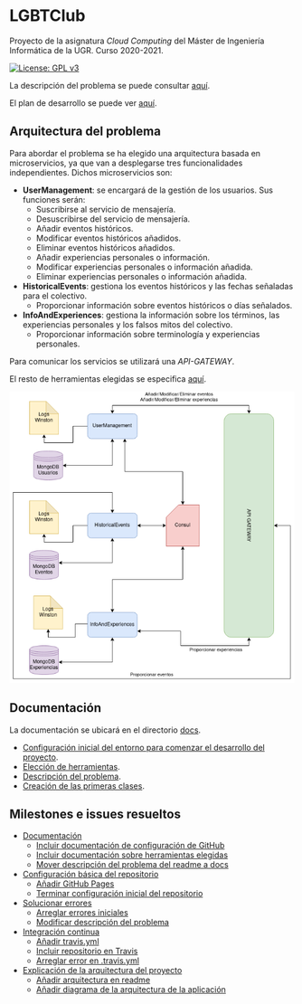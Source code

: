 # LGBTClub

Proyecto de la asignatura *Cloud Computing* del Máster de Ingeniería Informática de la UGR. Curso 2020-2021.

[![License: GPL v3](https://img.shields.io/badge/License-GPLv3-blue.svg)](https://www.gnu.org/licenses/gpl-3.0)

La descripción del problema se puede consultar [aquí](https://aure-nogueras.github.io/LGBTClub/docs/descripcion_problema).

El plan de desarrollo se puede ver [aquí](https://github.com/aure-nogueras/LGBTClub/projects/1).

## Arquitectura del problema

Para abordar el problema se ha elegido una arquitectura basada en microservicios, ya que van a desplegarse tres funcionalidades independientes. Dichos microservicios son:

- **UserManagement**: se encargará de la gestión de los usuarios. Sus funciones serán:
	- Suscribirse al servicio de mensajería.
	- Desuscribirse del servicio de mensajería.
	- Añadir eventos históricos.
	- Modificar eventos históricos añadidos.
	- Eliminar eventos históricos añadidos.
	- Añadir experiencias personales o información.
	- Modificar experiencias personales o información añadida.
	- Eliminar experiencias personales o información añadida.
- **HistoricalEvents**: gestiona los eventos históricos y las fechas señaladas para el colectivo.
	- Proporcionar información sobre eventos históricos o días señalados.
- **InfoAndExperiences**: gestiona la información sobre los términos, las experiencias personales y los falsos mitos del colectivo.
	- Proporcionar información sobre terminología y experiencias personales.
	
Para comunicar los servicios se utilizará una *API-GATEWAY*.

El resto de herramientas elegidas se especifica [aquí](https://aure-nogueras.github.io/LGBTClub/docs/eleccion_herramientas).

![Arquitectura](./docs/imgs/Arquitectura.png "Arquitectura basada en microservicios")


## Documentación

La documentación se ubicará en el directorio [docs](https://github.com/aure-nogueras/ProyectoCC/tree/main/docs). 
- [Configuración inicial del entorno para comenzar el desarrollo del proyecto](https://aure-nogueras.github.io/LGBTClub/docs/configuracion_entorno).
- [Elección de herramientas](https://aure-nogueras.github.io/LGBTClub/docs/eleccion_herramientas).
- [Descripción del problema](https://aure-nogueras.github.io/LGBTClub/docs/descripcion_problema).
- [Creación de las primeras clases](https://aure-nogueras.github.io/LGBTClub/docs/primeras_clases).

## Milestones e issues resueltos

- [Documentación](https://github.com/aure-nogueras/LGBTClub/milestone/2)
   - [Incluir documentación de configuración de GitHub](https://github.com/aure-nogueras/LGBTClub/issues/2)
   - [Incluir documentación sobre herramientas elegidas](https://github.com/aure-nogueras/LGBTClub/issues/11)
   - [Mover descripción del problema del readme a docs](https://github.com/aure-nogueras/LGBTClub/issues/30)
- [Configuración básica del repositorio](https://github.com/aure-nogueras/LGBTClub/milestone/1)
   - [Añadir GitHub Pages](https://github.com/aure-nogueras/LGBTClub/issues/3)
   - [Terminar configuración inicial del repositorio](https://github.com/aure-nogueras/LGBTClub/issues/1)
- [Solucionar errores](https://github.com/aure-nogueras/LGBTClub/milestone/4)
   - [Arreglar errores iniciales](https://github.com/aure-nogueras/LGBTClub/issues/4)
   - [Modificar descripción del problema](https://github.com/aure-nogueras/LGBTClub/issues/29)
- [Integración continua](https://github.com/aure-nogueras/LGBTClub/milestone/5)
   - [Añadir travis.yml](https://github.com/aure-nogueras/LGBTClub/issues/5)
   - [Incluir repositorio en Travis](https://github.com/aure-nogueras/LGBTClub/issues/6)
   - [Arreglar error en .travis.yml](https://github.com/aure-nogueras/LGBTClub/issues/7)
- [Explicación de la arquitectura del proyecto](https://github.com/aure-nogueras/LGBTClub/milestone/3)
   - [Añadir arquitectura en readme](https://github.com/aure-nogueras/LGBTClub/issues/9)
   - [Añadir diagrama de la arquitectura de la aplicación](https://github.com/aure-nogueras/LGBTClub/issues/10) 
   
	 
	 
